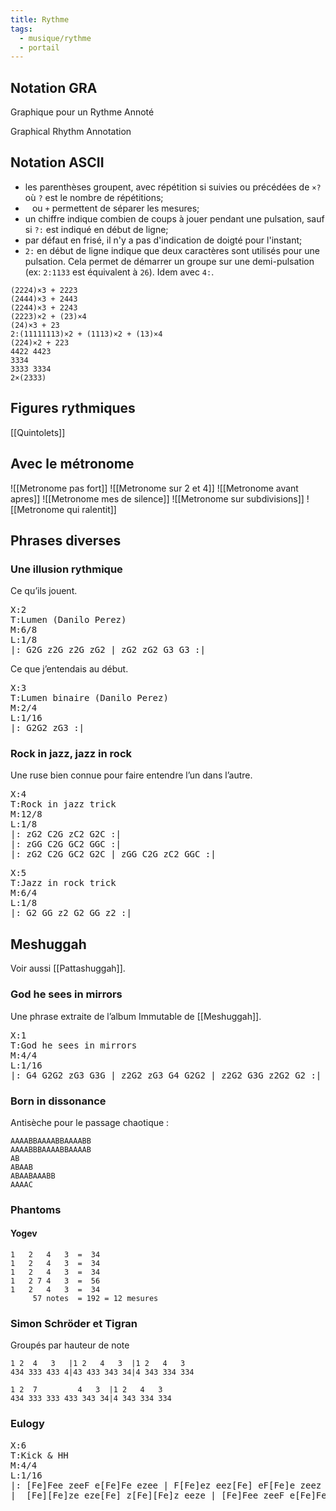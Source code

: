 ```yaml
---
title: Rythme
tags:
  - musique/rythme
  - portail
---
```


## Notation GRA

Graphique pour un Rythme Annoté

Graphical Rhythm Annotation

## Notation ASCII

- les parenthèses groupent, avec répétition si suivies ou
  précédées de `×?` où `?` est le nombre de répétitions;
- ` ` ou `+` permettent de séparer les mesures;
- un chiffre indique combien de coups à jouer pendant une pulsation,
  sauf si `?:` est indiqué en début de ligne;
- par défaut en frisé, il n'y a pas d'indication de doigté pour l'instant;
- `2:` en début de ligne indique que deux caractères sont utilisés pour
  une pulsation. Cela permet de démarrer un groupe sur une
  demi-pulsation (ex: `2:1133` est équivalent à `26`). Idem avec `4:`.

```
(2224)×3 + 2223
(2444)×3 + 2443
(2244)×3 + 2243
(2223)×2 + (23)×4
(24)×3 + 23
2:(11111113)×2 + (1113)×2 + (13)×4
(224)×2 + 223
4422 4423
3334
3333 3334
2×(2333)
```

## Figures rythmiques

[[Quintolets]]

## Avec le métronome
![[Metronome pas fort]]
![[Metronome sur 2 et 4]]
![[Metronome avant apres]]
![[Metronome mes de silence]]
![[Metronome sur subdivisions]]
![[Metronome qui ralentit]]

## Phrases diverses

### Une illusion rythmique

Ce qu’ils jouent.

<pre>
X:2
T:Lumen (Danilo Perez)
M:6/8
L:1/8
|: G2G z2G z2G zG2 | zG2 zG2 G3 G3 :|
</pre>

Ce que j’entendais au début.

<pre>
X:3
T:Lumen binaire (Danilo Perez)
M:2/4
L:1/16
|: G2G2 zG3 :|
</pre>

### Rock in jazz, jazz in rock

Une ruse bien connue pour faire entendre l’un dans l’autre.

<pre>
X:4
T:Rock in jazz trick
M:12/8
L:1/8
|: zG2 C2G zC2 G2C :|
|: zGG C2G GC2 GGC :|
|: zG2 C2G GC2 G2C | zGG C2G zC2 GGC :|
</pre>

<pre>
X:5
T:Jazz in rock trick
M:6/4
L:1/8
|: G2 GG z2 G2 GG z2 :|
</pre>

## Meshuggah

Voir aussi [[Pattashuggah]].

### God he sees in mirrors

Une phrase extraite de l’album Immutable de [[Meshuggah]].

<pre>
X:1
T:God he sees in mirrors
M:4/4
L:1/16
|: G4 G2G2 zG3 G3G | z2G2 zG3 G4 G2G2 | z2G2 G3G z2G2 G2 :|
</pre>


### Born in dissonance

Antisèche pour le passage chaotique :

```
AAAABBAAAABBAAAABB
AAAABBBAAAABBAAAAB
AB
ABAAB
ABAABAAABB
AAAAC
```

### Phantoms

#### Yogev

```
1   2   4   3  =  34
1   2   4   3  =  34
1   2   4   3  =  34
1   2 7 4   3  =  56
1   2   4   3  =  34
     57 notes  = 192 = 12 mesures
```

### Simon Schröder et Tigran

Groupés par hauteur de note

```
1 2  4   3   |1 2   4   3  |1 2   4   3
434 333 433 4|43 433 343 34|4 343 334 334

1 2  7         4   3  |1 2   4   3
434 333 333 433 343 34|4 343 334 334
```

### Eulogy

<pre>
X:6
T:Kick & HH
M:4/4
L:1/16
|: [Fe]Fee zeeF e[Fe]Fe ezee | F[Fe]ez eez[Fe] eF[Fe]e zeez |
|  [Fe][Fe]ze eze[Fe] z[Fe][Fe]z eeze | [Fe]Fee zeeF e[Fe]Fe ezee  :|
</pre>
